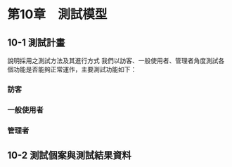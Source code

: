 # 第10章　測試模型
## 10-1 測試計畫
說明採用之測試方法及其進行方式
我們以訪客、一般使用者、管理者角度測試各個功能是否能夠正常運作，主要測試功能如下：

### 訪客

### 一般使用者

### 管理者


## 10-2 測試個案與測試結果資料











